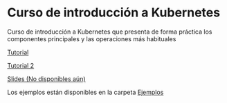 # Curso de introducción a Kubernetes

Curso de introducción a Kubernetes que presenta de forma práctica los componentes principales y las operaciones más habituales

[Tutorial](https://reinaldoca.github.io/SeminarioKubernetes/)

[Tutorial 2](https://ualmtorres.github.io/SeminarioKubernetes/)


[Slides (No disponibles aún)]()

Los ejemplos están disponibles en la carpeta [Ejemplos](https://github.com/ualmtorres/CursoKubernetes/tree/master/Ejemplos)
